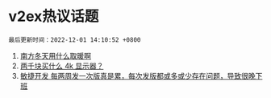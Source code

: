 # v2ex热议话题

`最后更新时间：2022-12-01 14:10:52 +0800`

1. [南方冬天用什么取暖啊](https://www.v2ex.com/t/899099)
1. [两千块买什么 4k 显示器？](https://www.v2ex.com/t/899083)
1. [敏捷开发 每两周发一次版真是累，每次发版都或多或少存在问题，导致很晚下班](https://www.v2ex.com/t/899206)

